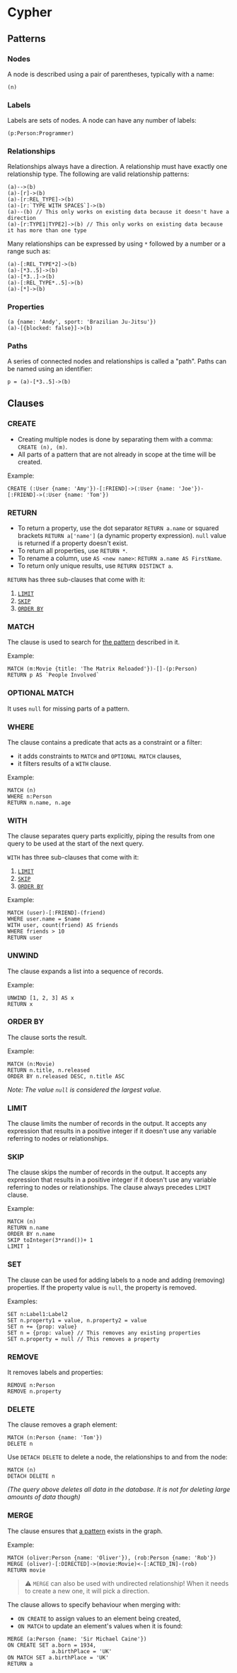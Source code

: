 Cypher
======

## Patterns

### Nodes
A node is described using a pair of parentheses, typically with a name:
```
(n)
```

### Labels
Labels are sets of nodes.
A node can have any number of labels:
```
(p:Person:Programmer)
```

### Relationships
Relationships always have a direction.
A relationship must have exactly one relationship type.
The following are valid relationship patterns:
```
(a)-->(b)
(a)-[r]->(b)
(a)-[r:REL_TYPE]->(b)
(a)-[r:`TYPE WITH SPACES`]->(b)
(a)--(b) // This only works on existing data because it doesn't have a direction
(a)-[r:TYPE1|TYPE2]->(b) // This only works on existing data because it has more than one type
```

Many relationships can be expressed by using `*` followed by a number or a range such as:
```
(a)-[:REL_TYPE*2]->(b)
(a)-[*3..5]->(b)
(a)-[*3..]->(b)
(a)-[:REL_TYPE*..5]->(b)
(a)-[*]->(b)
```

### Properties
```
(a {name: 'Andy', sport: 'Brazilian Ju-Jitsu'})
(a)-[{blocked: false}]->(b)
```

### Paths
A series of connected nodes and relationships is called a "path".
Paths can be named using an identifier:
```
p = (a)-[*3..5]->(b)
```

## Clauses

### CREATE
* Creating multiple nodes is done by separating them with a comma: `CREATE (n), (m)`.
* All parts of a pattern that are not already in scope at the time will be created.

Example:
```
CREATE (:User {name: 'Amy'})-[:FRIEND]->(:User {name: 'Joe'})-[:FRIEND]->(:User {name: 'Tom'})
```

### RETURN
* To return a property, use the dot separator `RETURN a.name` or squared brackets `RETURN a['name']` (a dynamic property expression). `null` value is returned if a property doesn't exist.
* To return all properties, use `RETURN *`.
* To rename a column, use `AS <new name>`: `RETURN a.name AS FirstName`.
* To return only unique results, use `RETURN DISTINCT a`.

`RETURN` has three sub-clauses that come with it:
1. [`LIMIT`](#limit)
2. [`SKIP`](#skip)
3. [`ORDER BY`](#order-by)

### MATCH
The clause is used to search for [the pattern](#patterns) described in it.

Example:
```
MATCH (m:Movie {title: 'The Matrix Reloaded'})-[]-(p:Person)
RETURN p AS `People Involved`
```

### OPTIONAL MATCH
It uses `null` for missing parts of a pattern.

### WHERE
The clause contains a predicate that acts as a constraint or a filter:
* it adds constraints to `MATCH` and `OPTIONAL MATCH` clauses,
* it filters results of a `WITH` clause.

Example:
```
MATCH (n)
WHERE n:Person
RETURN n.name, n.age
```

### WITH
The clause separates query parts explicitly, piping the results from one query to be used at the start of the next query.

`WITH` has three sub-clauses that come with it:
1. [`LIMIT`](#limit)
2. [`SKIP`](#skip)
3. [`ORDER BY`](#order-by)

Example:
```
MATCH (user)-[:FRIEND]-(friend)
WHERE user.name = $name
WITH user, count(friend) AS friends
WHERE friends > 10
RETURN user
```

### UNWIND
The clause expands a list into a sequence of records.

Example:
```
UNWIND [1, 2, 3] AS x
RETURN x
```

### ORDER BY
The clause sorts the result.

Example:
```
MATCH (n:Movie)
RETURN n.title, n.released
ORDER BY n.released DESC, n.title ASC
```

*Note: The value `null` is considered the largest value.*

### LIMIT
The clause limits the number of records in the output.
It accepts any expression that results in a positive integer if it doesn't use any variable referring to nodes or relationships.

### SKIP
The clause skips the number of records in the output.
It accepts any expression that results in a positive integer if it doesn't use any variable referring to nodes or relationships.
The clause always precedes `LIMIT` clause.

Example:
```
MATCH (n)
RETURN n.name
ORDER BY n.name
SKIP toInteger(3*rand())+ 1
LIMIT 1
```

### SET
The clause can be used for adding labels to a node and adding (removing) properties.
If the property value is `null`, the property is removed.

Examples:
```
SET n:Label1:Label2
SET n.property1 = value, n.property2 = value
SET n += {prop: value}
SET n = {prop: value} // This removes any existing properties
SET n.property = null // This removes a property
```

### REMOVE
It removes labels and properties:
```
REMOVE n:Person
REMOVE n.property
```

### DELETE
The clause removes a graph element:
```
MATCH (n:Person {name: 'Tom'})
DELETE n
```

Use `DETACH DELETE` to delete a node, the relationships to and from the node:
```
MATCH (n)
DETACH DELETE n
```
*(The query above deletes all data in the database. It is not for deleting large amounts of data though)*

### MERGE
The clause ensures that [a pattern](#patterns) exists in the graph.

Example:
```
MATCH (oliver:Person {name: 'Oliver'}), (rob:Person {name: 'Rob'})
MERGE (oliver)-[:DIRECTED]->(movie:Movie)<-[:ACTED_IN]-(rob)
RETURN movie
```

> :warning:
`MERGE` can also be used with undirected relationship!
When it needs to create a new one, it will pick a direction.

The clause allows to specify behaviour when merging with:
* `ON CREATE` to assign values to an element being created,
* `ON MATCH` to update an element's values when it is found:
```
MERGE (a:Person {name: 'Sir Michael Caine'})
ON CREATE SET a.born = 1934,
              a.birthPlace = 'UK'
ON MATCH SET a.birthPlace = 'UK'
RETURN a
```

